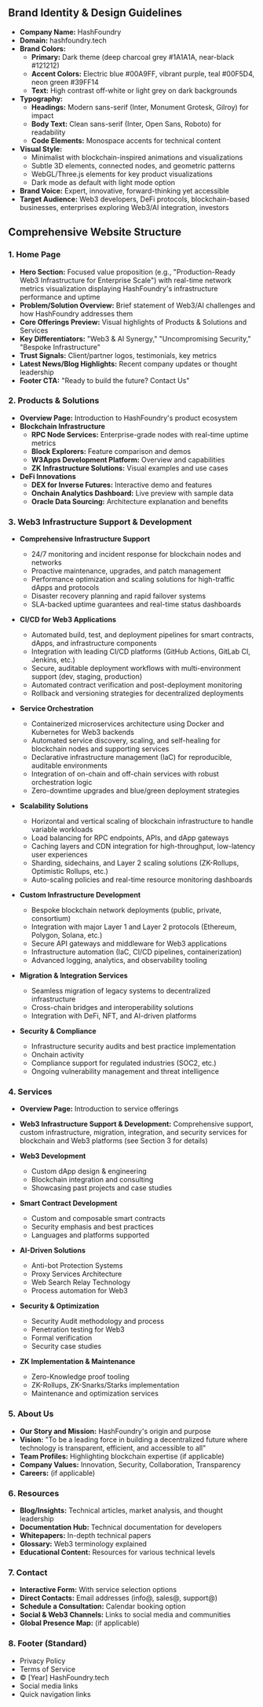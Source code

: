 ## Brand Identity & Design Guidelines

- **Company Name:** HashFoundry
- **Domain:** hashfoundry.tech
- **Brand Colors:** 
  - **Primary:** Dark theme (deep charcoal grey #1A1A1A, near-black #121212)
  - **Accent Colors:** Electric blue #00A9FF, vibrant purple, teal #00F5D4, neon green #39FF14
  - **Text:** High contrast off-white or light grey on dark backgrounds
- **Typography:**
  - **Headings:** Modern sans-serif (Inter, Monument Grotesk, Gilroy) for impact
  - **Body Text:** Clean sans-serif (Inter, Open Sans, Roboto) for readability
  - **Code Elements:** Monospace accents for technical content
- **Visual Style:** 
  - Minimalist with blockchain-inspired animations and visualizations
  - Subtle 3D elements, connected nodes, and geometric patterns
  - WebGL/Three.js elements for key product visualizations
  - Dark mode as default with light mode option
- **Brand Voice:** Expert, innovative, forward-thinking yet accessible
- **Target Audience:** Web3 developers, DeFi protocols, blockchain-based businesses, enterprises exploring Web3/AI integration, investors

## Comprehensive Website Structure

### 1. Home Page
- **Hero Section:** Focused value proposition (e.g., "Production-Ready Web3 Infrastructure for Enterprise Scale") with real-time network metrics visualization displaying HashFoundry's infrastructure performance and uptime
- **Problem/Solution Overview:** Brief statement of Web3/AI challenges and how HashFoundry addresses them
- **Core Offerings Preview:** Visual highlights of Products & Solutions and Services
- **Key Differentiators:** "Web3 & AI Synergy," "Uncompromising Security," "Bespoke Infrastructure"
- **Trust Signals:** Client/partner logos, testimonials, key metrics
- **Latest News/Blog Highlights:** Recent company updates or thought leadership
- **Footer CTA:** "Ready to build the future? Contact Us"

### 2. Products & Solutions
- **Overview Page:** Introduction to HashFoundry's product ecosystem
- **Blockchain Infrastructure**
  - **RPC Node Services:** Enterprise-grade nodes with real-time uptime metrics
  - **Block Explorers:** Feature comparison and demos
  - **W3Apps Development Platform:** Overview and capabilities
  - **ZK Infrastructure Solutions:** Visual examples and use cases
- **DeFi Innovations**
  - **DEX for Inverse Futures:** Interactive demo and features
  - **Onchain Analytics Dashboard:** Live preview with sample data
  - **Oracle Data Sourcing:** Architecture explanation and benefits

### 3. Web3 Infrastructure Support & Development
- **Comprehensive Infrastructure Support**
  - 24/7 monitoring and incident response for blockchain nodes and networks
  - Proactive maintenance, upgrades, and patch management
  - Performance optimization and scaling solutions for high-traffic dApps and protocols
  - Disaster recovery planning and rapid failover systems
  - SLA-backed uptime guarantees and real-time status dashboards

- **CI/CD for Web3 Applications**
  - Automated build, test, and deployment pipelines for smart contracts, dApps, and infrastructure components
  - Integration with leading CI/CD platforms (GitHub Actions, GitLab CI, Jenkins, etc.)
  - Secure, auditable deployment workflows with multi-environment support (dev, staging, production)
  - Automated contract verification and post-deployment monitoring
  - Rollback and versioning strategies for decentralized deployments

- **Service Orchestration**
  - Containerized microservices architecture using Docker and Kubernetes for Web3 backends
  - Automated service discovery, scaling, and self-healing for blockchain nodes and supporting services
  - Declarative infrastructure management (IaC) for reproducible, auditable environments
  - Integration of on-chain and off-chain services with robust orchestration logic
  - Zero-downtime upgrades and blue/green deployment strategies

- **Scalability Solutions**
  - Horizontal and vertical scaling of blockchain infrastructure to handle variable workloads
  - Load balancing for RPC endpoints, APIs, and dApp gateways
  - Caching layers and CDN integration for high-throughput, low-latency user experiences
  - Sharding, sidechains, and Layer 2 scaling solutions (ZK-Rollups, Optimistic Rollups, etc.)
  - Auto-scaling policies and real-time resource monitoring dashboards

- **Custom Infrastructure Development**
  - Bespoke blockchain network deployments (public, private, consortium)
  - Integration with major Layer 1 and Layer 2 protocols (Ethereum, Polygon, Solana, etc.)
  - Secure API gateways and middleware for Web3 applications
  - Infrastructure automation (IaC, CI/CD pipelines, containerization)
  - Advanced logging, analytics, and observability tooling

- **Migration & Integration Services**
  - Seamless migration of legacy systems to decentralized infrastructure
  - Cross-chain bridges and interoperability solutions
  - Integration with DeFi, NFT, and AI-driven platforms

- **Security & Compliance**
  - Infrastructure security audits and best practice implementation
  - Onchain activity 
  - Compliance support for regulated industries (SOC2, etc.)
  - Ongoing vulnerability management and threat intelligence

### 4. Services
- **Overview Page:** Introduction to service offerings

- **Web3 Infrastructure Support & Development:** Comprehensive support, custom infrastructure, migration, integration, and security services for blockchain and Web3 platforms (see Section 3 for details)

- **Web3 Development**
  - Custom dApp design & engineering
  - Blockchain integration and consulting
  - Showcasing past projects and case studies

- **Smart Contract Development**
  - Custom and composable smart contracts
  - Security emphasis and best practices
  - Languages and platforms supported

- **AI-Driven Solutions**
  - Anti-bot Protection Systems
  - Proxy Services Architecture
  - Web Search Relay Technology
  - Process automation for Web3

- **Security & Optimization**
  - Security Audit methodology and process
  - Penetration testing for Web3
  - Formal verification
  - Security case studies

- **ZK Implementation & Maintenance**
  - Zero-Knowledge proof tooling
  - ZK-Rollups, ZK-Snarks/Starks implementation
  - Maintenance and optimization services

### 5. About Us
- **Our Story and Mission:** HashFoundry's origin and purpose
- **Vision:** "To be a leading force in building a decentralized future where technology is transparent, efficient, and accessible to all"
- **Team Profiles:** Highlighting blockchain expertise (if applicable)
- **Company Values:** Innovation, Security, Collaboration, Transparency
- **Careers:** (if applicable)

### 6. Resources
- **Blog/Insights:** Technical articles, market analysis, and thought leadership
- **Documentation Hub:** Technical documentation for developers
- **Whitepapers:** In-depth technical papers
- **Glossary:** Web3 terminology explained
- **Educational Content:** Resources for various technical levels

### 7. Contact
- **Interactive Form:** With service selection options
- **Direct Contacts:** Email addresses (info@, sales@, support@)
- **Schedule a Consultation:** Calendar booking option
- **Social & Web3 Channels:** Links to social media and communities
- **Global Presence Map:** (if applicable)

### 8. Footer (Standard)
- Privacy Policy
- Terms of Service
- © [Year] HashFoundry.tech
- Social media links
- Quick navigation links
